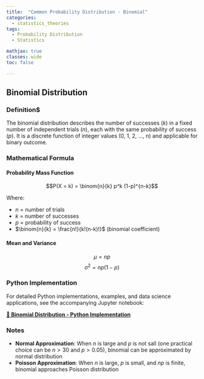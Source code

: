 ```yaml
---
title:  "Common Probability Distribution - Binomial"
categories:
  - statistics_theories
tags:
  - Probability Distribution
  - Statistics

mathjax: true
classes: wide
toc: false

---
```


## Binomial Distribution

### Definition$
The binomial distribution describes the number of successes ($k$) in a fixed number of independent trials ($n$), each with the same probability of success ($p$). It is a discrete function of integer values (0, 1, 2, ..., n) and applicable for binary outcome.

### Mathematical Formula

#### Probability Mass Function
$$P(X = k) = \binom{n}{k} p^k (1-p)^{n-k}$$

Where:
- $n$ = number of trials
- $k$ = number of successes
- $p$ = probability of success
- $\binom{n}{k} = \frac{n!}{k!(n-k)!}$ (binomial coefficient)

#### Mean and Variance
$$\mu = np$$
$$\sigma^2 = np(1-p)$$

### Python Implementation

For detailed Python implementations, examples, and data science applications, see the accompanying Jupyter notebook:

**[📓 Binomial Distribution - Python Implementation](https://github.com/kim-data-science/kim-data-science.github.io/blob/main/_posts/statistics/theories/binomial_distribution.ipynb)**


### Notes
- **Normal Approximation**: When $n$ is large and $p$ is not sall (one practical choice can be $n>30$ and $p > 0.05$), binomial can be approximated by normal distribution
- **Poisson Approximation**: When $n$ is large, $p$ is small, and $np$ is finite, binomial approaches Poisson distribution

